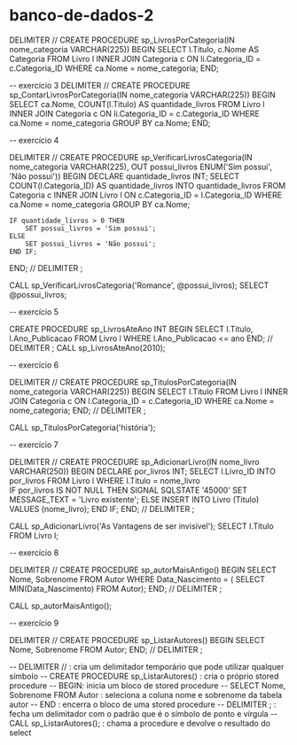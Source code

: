 ﻿# banco-de-dados-2
DELIMITER //
CREATE PROCEDURE sp_LivrosPorCategoria(IN nome_categoria VARCHAR(225))
BEGIN
	SELECT l.Titulo, c.Nome AS Categoria
    FROM Livro l
    INNER JOIN Categoria c ON li.Categoria_ID = c.Categoria_ID
    WHERE ca.Nome = nome_categoria;
END;

-- exercício 3
DELIMITER //
CREATE PROCEDURE sp_ContarLivrosPorCategoria(IN nome_categoria VARCHAR(225))
BEGIN
	SELECT ca.Nome, COUNT(l.Titulo) AS quantidade_livros
    FROM Livro l
    INNER JOIN Categoria c ON li.Categoria_ID = c.Categoria_ID
    WHERE ca.Nome = nome_categoria
    GROUP BY ca.Nome;
END;

-- exercício 4

DELIMITER //
CREATE PROCEDURE sp_VerificarLivrosCategoria(IN nome_categoria VARCHAR(225), OUT possui_livros ENUM('Sim possui', 'Não possui'))
BEGIN
    DECLARE quantidade_livros INT;
	SELECT COUNT(l.Categoria_ID) AS quantidade_livros
    INTO quantidade_livros
    FROM Categoria c
    INNER JOIN Livro l ON c.Categoria_ID = l.Categoria_ID
    WHERE ca.Nome = nome_categoria
    GROUP BY ca.Nome;
   
    IF quantidade_livros > 0 THEN
		SET possui_livros = 'Sim possui';
	ELSE
		SET possui_livros = 'Não possui';
	END IF;
END;
//
DELIMITER ;

CALL sp_VerificarLivrosCategoria('Romance', @possui_livros);
SELECT @possui_livros;


-- exercício 5

CREATE PROCEDURE sp_LivrosAteAno INT
BEGIN
    SELECT  l.Titulo, l.Ano_Publicacao
    FROM Livro l
    WHERE l.Ano_Publicacao <= ano
END;
//
DELIMITER ;
CALL sp_LivrosAteAno(2010);

-- exercício 6

DELIMITER //
CREATE PROCEDURE sp_TitulosPorCategoria(IN nome_categoria VARCHAR(225))
BEGIN
	SELECT l.Titulo
    FROM Livro l
    INNER JOIN Categoria c ON l.Categoria_ID = c.Categoria_ID
    WHERE ca.Nome = nome_categoria;
END;
//
DELIMITER ;

CALL sp_TitulosPorCategoria('história');

-- exercício 7

DELIMITER //
CREATE PROCEDURE sp_AdicionarLivro(IN nome_livro VARCHAR(250))
BEGIN
	DECLARE por_livros INT;
    SELECT l.Livro_ID 
    INTO por_livros
    FROM Livro l
    WHERE l.Titulo = nome_livro   
    IF por_livros IS NOT NULL THEN
		SIGNAL SQLSTATE '45000'
		SET MESSAGE_TEXT = 'Livro existente';
	ELSE
		INSERT INTO Livro (Titulo)
		VALUES (nome_livro);
	END IF;
END;
//
DELIMITER ;

CALL sp_AdicionarLivro('As Vantagens de ser invisível');
SELECT l.Titulo FROM Livro l;

-- exercício 8

DELIMITER //
CREATE PROCEDURE sp_autorMaisAntigo()
BEGIN
	SELECT Nome, Sobrenome
    FROM Autor
    WHERE Data_Nascimento = (
		SELECT MIN(Data_Nascimento)
        FROM Autor);
END;
//
DELIMITER ;

CALL sp_autorMaisAntigo();

-- exercício 9

DELIMITER //
CREATE PROCEDURE sp_ListarAutores()
BEGIN
	SELECT Nome, Sobrenome
    FROM Autor;
END;
//
DELIMITER ;

-- DELIMITER // : cria um delimitador temporário que pode utilizar qualquer símbolo
-- CREATE PROCEDURE sp_ListarAutores() : cria o próprio stored procedure
-- BEGIN: inicia um bloco de stored procedure
-- SELECT Nome, Sobrenome FROM Autor : seleciona a coluna nome e sobrenome da tabela autor
-- END : encerra o bloco de uma stored procedure
-- DELIMITER ; : fecha um delimitador com o padrão que é o símbolo de ponto e vírgula
-- CALL sp_ListarAutores(); : chama a procedure e devolve o resultado do select
